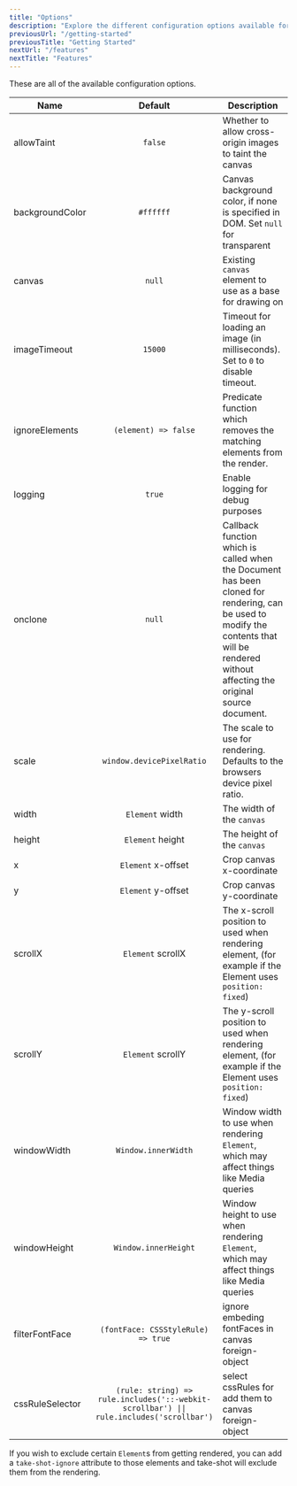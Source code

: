 ```yaml
---
title: "Options"
description: "Explore the different configuration options available for take-shot"
previousUrl: "/getting-started"
previousTitle: "Getting Started"
nextUrl: "/features"
nextTitle: "Features"
---
```


These are all of the available configuration options.

| Name          |                                      Default                                       | Description                                                                                                                                                                                 |
| ------------- |:----------------------------------------------------------------------------------:|---------------------------------------------------------------------------------------------------------------------------------------------------------------------------------------------|
| allowTaint |                                      `false`                                       | Whether to allow cross-origin images to taint the canvas                                                                                                                                    
| backgroundColor |                                     `#ffffff`                                      | Canvas background color, if none is specified in DOM. Set `null` for transparent                                                                                                            
| canvas |                                       `null`                                       | Existing `canvas` element to use as a base for drawing on                                                                                                                                   
| imageTimeout |                                      `15000`                                       | Timeout for loading an image (in milliseconds). Set to `0` to disable timeout.                                                                                                              
| ignoreElements |                                `(element) => false`                                | Predicate function which removes the matching elements from the render.                                                                                                                     
| logging |                                       `true`                                       | Enable logging for debug purposes                                                                                                                                                           
| onclone |                                       `null`                                       | Callback function which is called when the Document has been cloned for rendering, can be used to modify the contents that will be rendered without affecting the original source document. 
| scale |                             `window.devicePixelRatio`                              | The scale to use for rendering. Defaults to the browsers device pixel ratio.                                                                                                                
| width |                                  `Element` width                                   | The width of the `canvas`                                                                                                                                                                   
| height |                                  `Element` height                                  | The height of the `canvas`                                                                                                                                                                  
| x |                                 `Element` x-offset                                 | Crop canvas x-coordinate                                                                                                                                                                    
| y |                                 `Element` y-offset                                 | Crop canvas y-coordinate                                                                                                                                                                    
| scrollX |                                 `Element` scrollX                                  | The x-scroll position to used when rendering element, (for example if the Element uses `position: fixed`)                                                                                   
| scrollY |                                 `Element` scrollY                                  | The y-scroll position to used when rendering element, (for example if the Element uses `position: fixed`)                                                                                   
| windowWidth |                                `Window.innerWidth`                                 | Window width to use when rendering `Element`, which may affect things like Media queries                                                                                                    
| windowHeight |                                `Window.innerHeight`                                | Window height to use when rendering `Element`, which may affect things like Media queries                                                                                                   
| filterFontFace |                         `(fontFace: CSSStyleRule) => true`                         | ignore embeding fontFaces in canvas foreign-object                                                                                                  
| cssRuleSelector | `(rule: string) => rule.includes('::-webkit-scrollbar') \|\| rule.includes('scrollbar')` | select cssRules for add them to canvas foreign-object

If you wish to exclude certain `Element`s from getting rendered, you can add a `take-shot-ignore` attribute to those elements and take-shot will exclude them from the rendering.
